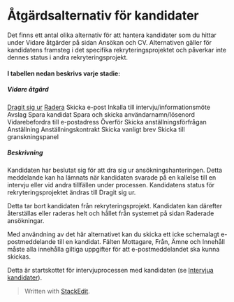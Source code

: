 # Åtgärdsalternativ för kandidater

Det finns ett antal olika alternativ för att hantera kandidater som du hittar under Vidare åtgärder på sidan Ansökan och CV. Alternativen gäller för kandidatens framsteg i det specifika rekryteringsprojektet och påverkar inte dennes status i andra rekryteringsprojekt.

#### I tabellen nedan beskrivs varje stadie:


##### Vidare åtgärd
[Dragit sig ur](https://www.google.com/url?q=http://rejecting_and_withdrawing_an_applicant.htm&source=gmail-html&ust=1636009249254000&usg=AFQjCNGK3iI8BwavIXrCbI38ureEfzPXmg)
[Radera](https://www.google.com/url?q=http://deleting_an_applicant.htm&source=gmail-html&ust=1636009249255000&usg=AFQjCNHT_PPvvFUZ-b5BIsZfPtJ1yFji4Q)
Skicka e-post
Inkalla till intervju/informationsmöte
Avslag
Spara kandidat
Spara och skicka användarnamn/lösenord
Vidarebefordra till e-postadress
Överför
Skicka anställningsförfrågan
Anställning
Anställningskontrakt
Skicka vanligt brev
Skicka till granskningspanel

##### Beskrivning
Kandidaten har beslutat sig för att dra sig ur ansökningshanteringen. Detta meddelande kan ha lämnats när kandidaten svarade på en kallelse till en intervju eller vid andra tillfällen under processen. Kandidatens status för rekryteringsprojektet ändras till Dragit sig ur.

Detta tar bort kandidaten från rekryteringsprojekt. Kandidaten kan därefter återställas eller raderas helt och hållet från systemet på sidan Raderade ansökningar.

Med användning av det här alternativet kan du skicka ett icke schemalagt e-postmeddelande till en kandidat. Fälten Mottagare, Från, Ämne och Innehåll måste alla innehålla giltiga uppgifter för att e-postmeddelandet ska kunna skickas.

Detta är startskottet för intervjuprocessen med kandidaten (se [Intervjua kandidater](https://www.google.com/url?q=http://interviewing_applicants.htm&source=gmail-html&ust=1636009249255000&usg=AFQjCNE_I7MKrFAbUDHrNqxzfvQ7n91DZg)).
> Written with [StackEdit](https://stackedit.io/).
<!--stackedit_data:
eyJoaXN0b3J5IjpbLTE3MTkzMjU1MiwxODY0NTcxMzYwLC0yMD
g5MzYyMzcwXX0=
-->